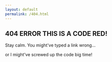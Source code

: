```yaml
---
layout: default
permalink: /404.html
---
```


## 404 ERROR THIS IS A CODE RED!

Stay calm. You might've typed a link wrong...

or I might've screwed up the code big time!
